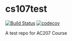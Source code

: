 # cs107test
[![Build Status](https://travis-ci.org/minhuanli/cs107test.svg?branch=main)](https://travis-ci.org/minhuanli/cs107test)  [![codecov](https://codecov.io/gh/minhuanli/cs107test/branch/main/graph/badge.svg?token=EYCC06UFC5)](undefined)

A test repo for AC207 Course

